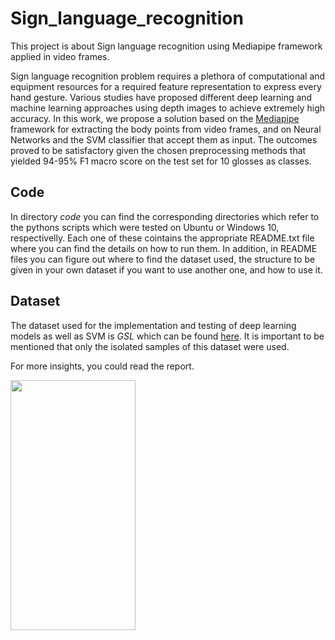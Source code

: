 # Sign_language_recognition
This project is about Sign language recognition using Mediapipe framework applied in video frames.

Sign language recognition problem requires a plethora of computational and equipment resources for a required feature representation to express every hand gesture. Various studies have proposed different deep learning and machine learning approaches using depth images to achieve extremely high accuracy. In this work, we propose a solution based on the [Mediapipe](https://google.github.io/mediapipe/) framework for extracting the body points from video frames, and on Neural Networks and the SVM classifier that accept them as input. The outcomes proved to be satisfactory given the chosen preprocessing methods that yielded 94-95% F1 macro score on the test set for 10 glosses as classes. 

## Code

In directory _code_ you can find the corresponding directories which refer to the pythons scripts which were tested on Ubuntu or Windows 10, respectivelly. Each one of these cointains the appropriate README.txt file where you can find the details on how to run them. In addition, in README files you can figure out where to find the dataset used, the structure to be given in your own dataset if you want to use another one, and how to use it.

## Dataset

The dataset used for the implementation and testing of deep learning models as well as SVM is _GSL_ which can be found [here](https://vcl.iti.gr/dataset/gsl/).
It is important to be mentioned that only the isolated samples of this dataset were used.

For more insights, you could read the report.

<img src="https://drive.google.com/file/d/1xVipcd7bPQSsZRFKGQYwPa1A59EZnhA1/view?usp=sharing" width="200" height="400" />



